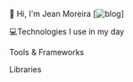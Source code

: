   👋 Hi, I'm Jean Moreira
[![blog](https://img.shields.io/badge/LinkedIn-0077B5?style=for-the-badge&logo=linkedin&logoColor=white)]





 💻Technologies I use in my day

   Tools & Frameworks

   Libraries





